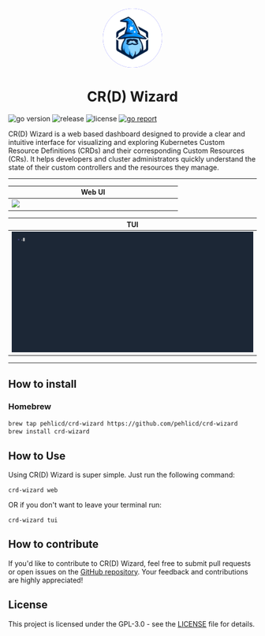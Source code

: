 <div align="center" style="padding-top: 20px">
    <img src="/ui/src/public/logo.svg?raw=true" width="120" style="background-color: blue; border-radius: 50%;">
</div>


<h1 align="center">
CR(D) Wizard
</h1>

![go version](https://img.shields.io/github/go-mod/go-version/pehlicd/crd-wizard)
![release](https://img.shields.io/github/v/release/pehlicd/crd-wizard?filter=v*)
![license](https://img.shields.io/github/license/pehlicd/crd-wizard)
[![go report](https://goreportcard.com/badge/github.com/pehlicd/crd-wizard)](https://goreportcard.com/report/github.com/pehlicd/crd-wizard)

CR(D) Wizard is a web based dashboard designed to provide a clear and intuitive interface for visualizing and exploring Kubernetes Custom Resource Definitions (CRDs) and their corresponding Custom Resources (CRs). It helps developers and cluster administrators quickly understand the state of their custom controllers and the resources they manage.

---

<div align="center">

| Web UI                                                                      |
|-----------------------------------------------------------------------------|
| <img style="width: 55vw; min-width: 330px;" src="/assets/crd-wizard.gif" /> |

| TUI                                                                         |
|-----------------------------------------------------------------------------|
|  <img style="width: 55vw; min-width: 330px; height: 100%;" src="/assets/tui-demo.gif" /> |


</div>

---

## How to install

### Homebrew

```shell
brew tap pehlicd/crd-wizard https://github.com/pehlicd/crd-wizard
brew install crd-wizard
```

## How to Use
Using CR(D) Wizard is super simple. Just run the following command:

```shell
crd-wizard web
```

OR if you don't want to leave your terminal run:

```shell
crd-wizard tui
```

## How to contribute

If you'd like to contribute to CR(D) Wizard, feel free to submit pull requests or open issues on the [GitHub repository](https://github.com/pehlicd/crd-wizard). Your feedback and contributions are highly appreciated!


## License

This project is licensed under the GPL-3.0 - see the [LICENSE](LICENSE) file for details.

